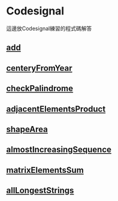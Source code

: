 # Codesignal   
這邊放Codesignal練習的程式碼解答
   
## [add](https://github.com/Benny805038/benny/blob/master/Codesignal/add.py)      
## [centeryFromYear](https://github.com/Benny805038/benny/blob/master/Codesignal/centeryFromYear.py)   
## [checkPalindrome](https://github.com/Benny805038/benny/blob/master/Codesignal/checkPalindrome.py)       
## [adjacentElementsProduct](https://github.com/Benny805038/benny/blob/master/Codesignal/adjacentElementsProduct.py)   
## [shapeArea](https://github.com/Benny805038/benny/blob/master/Codesignal/shapeArea.py)    
## [almostIncreasingSequence](ub.com/Benny805038/benny/blob/master/Codesignal/almostIncreasingSequence.py)   
## [matrixElementsSum](https://github.com/Benny805038/benny/blob/master/Codesignal/matrixElementsSum.py)   
## [allLongestStrings](https://github.com/Benny805038/benny/blob/master/Codesignal/allLongestStrings.py)   

